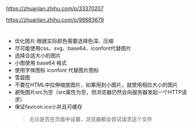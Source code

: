 
https://zhuanlan.zhihu.com/p/33370207

https://zhuanlan.zhihu.com/p/98683679
#

* 优化图片:根据实际颜色需要选择色深、压缩
* 尽可能使用css、svg、base64、iconfont代替图片
* 选择合适大小的图片
* 小图使用 base64 格式
* 使用字体图标 iconfont 代替图片图标
* 雪碧图
* 不要在HTML中拉伸缩放图片，如果用到小图片，就使用相应大小的图片
* 避免图片src为空（src属性为空，但浏览器仍然会向服务器发起一个HTTP请求）
* 保证favicon.ico小并且可缓存
  >无论是否在页面中设置，浏览器都会尝试请求这个文件



